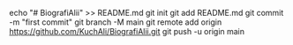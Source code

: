 echo "# BiografiAlii" >> README.md
git init
git add README.md
git commit -m "first commit"
git branch -M main
git remote add origin https://github.com/KuchAli/BiografiAlii.git
git push -u origin main
